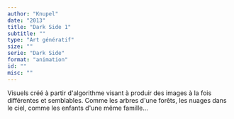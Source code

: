 ```yaml
---
author: "Knupel"
date: "2013"
title: "Dark Side 1"
subtitle: ""
type: "Art génératif"
size: ""
serie: "Dark Side"
format: "animation"
id: ""
misc: ""
---
```


Visuels créé à partir d'algorithme visant à produir des images à la fois différentes et semblables. Comme les arbres d'une forêts, les nuages dans le ciel, comme les enfants d'une même famille...